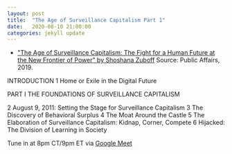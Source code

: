 ```yaml
---
layout: post
title:  "The Age of Surveillance Capitalism Part 1"
date:   2020-08-10 21:00:00
categories: jekyll update
---
```


* ["The Age of Surveillance Capitalism: The Fight for a Human Future at the New Frontier of Power" by Shoshana Zuboff](https://www.publicaffairsbooks.com/titles/shoshana-zuboff/the-age-of-surveillance-capitalism/9781610395694/) Source: Public Affairs, 2019.

INTRODUCTION 
1 Home or Exile in the Digital Future 

PART I THE FOUNDATIONS OF SURVEILLANCE CAPITALISM 

2 August 9, 2011: Setting the Stage for Surveillance Capitalism 
3 The Discovery of Behavioral Surplus 
4 The Moat Around the Castle 
5 The Elaboration of Surveillance Capitalism: Kidnap, Corner, Compete 
6 Hijacked: The Division of Learning in Society

Tune in at 8pm CT/9pm ET via [Google Meet](https://calendar.google.com/event?action=TEMPLATE&tmeid=NjQ4dWYyOXE0YnU5ZjRlbWVpbnJ0dHN1Y3Mgd2lsbGlhbXMucmViZWNjYUBt&tmsrc=williams.rebecca%40gmail.com)
